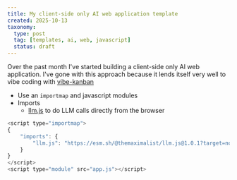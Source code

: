 ```yaml
---
title: My client-side only AI web application template
created: 2025-10-13
taxonomy:
  type: post
  tag: [templates, ai, web, javascript]
  status: draft
---
```


Over the past month I've started building a client-side only AI web application.
I've gone with this approach because it lends itself very well to vibe coding with [vibe-kanban](https://www.vibekanban.com/)

* Use an `importmap` and javascript modules
* Imports
	* [llm.js](https://github.com/themaximalist/llm.js) to do LLM calls directly from the browser

```javascript
<script type="importmap">
{
    "imports": {
        "llm.js": "https://esm.sh/@themaximalist/llm.js@1.0.1?target=node",
    }
}
</script>
<script type="module" src="app.js"></script>
```
